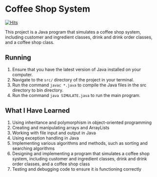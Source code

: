 # Coffee Shop System

[![Hits](https://hits.sh/github.com/vmsaif/coffeeShopSystem.svg?label=Visits&color=100b75)](https://hits.sh/github.com/vmsaif/coffeeShopSystem/)

This project is a Java program that simulates a coffee shop system, including customer and ingredient classes, drink and drink order classes, and a coffee shop class.

## Running
1. Ensure that you have the latest version of Java installed on your computer.
2. Navigate to the `src/` directory of the project in your terminal.
3. Run the command `javac *.java` to compile the Java files in the src directory to bin directory.
4. Run the command `java SIMULATE.java` to run the main program.

## What I Have Learned

1. Using inheritance and polymorphism in object-oriented programming
2. Creating and manipulating arrays and ArrayLists
3. Working with file input and output in Java
4. Using exception handling in Java
5. Implementing various algorithms and methods, such as sorting and searching algorithms
6. Designing and implementing a program that simulates a coffee shop system, including customer and ingredient classes, drink and drink order classes, and a coffee shop class
7. Testing and debugging code to ensure it is functioning correctly


